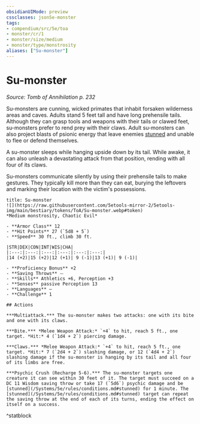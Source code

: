 ```yaml
---
obsidianUIMode: preview
cssclasses: json5e-monster
tags:
- compendium/src/5e/toa
- monster/cr/1
- monster/size/medium
- monster/type/monstrosity
aliases: ["Su-monster"]
---
```

# Su-monster
*Source: Tomb of Annihilation p. 232*  

Su-monsters are cunning, wicked primates that inhabit forsaken wilderness areas and caves. Adults stand 5 feet tall and have long prehensile tails. Although they can grasp tools and weapons with their tails or clawed feet, su-monsters prefer to rend prey with their claws. Adult su-monsters can also project blasts of psionic energy that leave enemies [stunned](/Systems/5e/rules/conditions.md#stunned) and unable to flee or defend themselves.

A su-monster sleeps while hanging upside down by its tail. While awake, it can also unleash a devastating attack from that position, rending with all four of its claws.

Su-monsters communicate silently by using their prehensile tails to make gestures. They typically kill more than they can eat, burying the leftovers and marking their location with the victim's possessions.

```ad-statblock
title: Su-monster
![](https://raw.githubusercontent.com/5etools-mirror-2/5etools-img/main/bestiary/tokens/ToA/Su-monster.webp#token)
*Medium monstrosity, Chaotic Evil*

- **Armor Class** 12
- **Hit Points** 27 (`5d8 + 5`)
- **Speed** 30 ft., climb 30 ft.

|STR|DEX|CON|INT|WIS|CHA|
|:---:|:---:|:---:|:---:|:---:|:---:|
|14 (+2)|15 (+2)|12 (+1)| 9 (-1)|13 (+1)| 9 (-1)|

- **Proficiency Bonus** +2
- **Saving Throws** ⏤
- **Skills** Athletics +6, Perception +3
- **Senses** passive Perception 13
- **Languages** —
- **Challenge** 1

## Actions

***Multiattack.*** The su-monster makes two attacks: one with its bite and one with its claws.

***Bite.*** *Melee Weapon Attack:* `+4` to hit, reach 5 ft., one target. *Hit:* 4 (`1d4 + 2`) piercing damage.

***Claws.*** *Melee Weapon Attack:* `+4` to hit, reach 5 ft., one target. *Hit:* 7 (`2d4 + 2`) slashing damage, or 12 (`4d4 + 2`) slashing damage if the su-monster is hanging by its tail and all four of its limbs are free.

***Psychic Crush (Recharge 5-6).*** The su-monster targets one creature it can see within 30 feet of it. The target must succeed on a DC 11 Wisdom saving throw or take 17 (`5d6`) psychic damage and be [stunned](/Systems/5e/rules/conditions.md#stunned) for 1 minute. The [stunned](/Systems/5e/rules/conditions.md#stunned) target can repeat the saving throw at the end of each of its turns, ending the effect on itself on a success.
```
^statblock